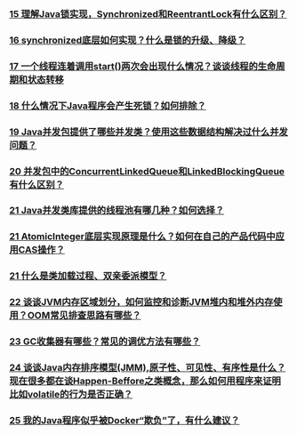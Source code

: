 ### [15 理解Java锁实现，Synchronized和ReentrantLock有什么区别？](https://github.com/lu666666/notebooks/blob/master/java/0/2/01.md)
>
### [16 synchronized底层如何实现？什么是锁的升级、降级？](https://github.com/lu666666/notebooks/blob/master/java/0/2/02.md)
>
### [17 一个线程连着调用start()两次会出现什么情况？谈谈线程的生命周期和状态转移](https://github.com/lu666666/notebooks/blob/master/java/0/2/03.md) 
>
### [18 什么情况下Java程序会产生死锁？如何排除？](https://github.com/lu666666/notebooks/blob/master/java/0/2/04.md)
>
### [19 Java并发包提供了哪些并发类？使用这些数据结构解决过什么并发问题？](https://github.com/lu666666/notebooks/blob/master/java/0/2/05.md)
>
### [20 并发包中的ConcurrentLinkedQueue和LinkedBlockingQueue有什么区别？](https://github.com/lu666666/notebooks/blob/master/java/0/2/06.md)
>
### [21 Java并发类库提供的线程池有哪几种？如何选择？](https://github.com/lu666666/notebooks/blob/master/java/0/2/07.md)
>
### [21 AtomicInteger底层实现原理是什么？如何在自己的产品代码中应用CAS操作？](https://github.com/lu666666/notebooks/blob/master/java/0/2/07.md)
>
### [21 什么是类加载过程、双亲委派模型？](https://github.com/lu666666/notebooks/blob/master/java/0/2/07.md)
>
### [22 谈谈JVM内存区域划分，如何监控和诊断JVM堆内和堆外内存使用？OOM常见排查思路有哪些？](https://github.com/lu666666/notebooks/blob/master/java/0/2/08.md)
>
### [23 GC收集器有哪些？常见的调优方法有哪些？](https://github.com/lu666666/notebooks/blob/master/java/0/2/09.md)
>
### [24 谈谈Java内存排序模型(JMM),原子性、可见性、有序性是什么？现在很多都在谈Happen-Beffore之类概念，那么如何用程序来证明比如volatile的行为是否正确？](https://github.com/lu666666/notebooks/blob/master/java/0/2/10.md)
>
### [25 我的Java程序似乎被Docker“欺负”了，有什么建议？](https://github.com/lu666666/notebooks/blob/master/java/0/2/11.md)
>

